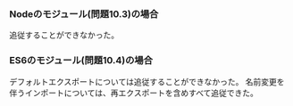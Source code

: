### Nodeのモジュール(問題10.3)の場合
追従することができなかった。

### ES6のモジュール(問題10.4)の場合
デフォルトエクスポートについては追従することができなかった。
名前変更を伴うインポートについては、再エクスポートを含めすべて追従できた。